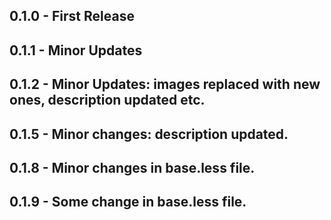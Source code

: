 ## 0.1.0 - First Release
## 0.1.1 - Minor Updates
## 0.1.2 - Minor Updates: images replaced with new ones, description updated etc.
## 0.1.5 - Minor changes: description updated.
## 0.1.8 - Minor changes in base.less file.
## 0.1.9 - Some change in base.less file.
